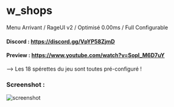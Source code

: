 # w_shops
Menu Arrivant / RageUI v2 / Optimisé 0.00ms / Full Configurable

#### Discord : https://discord.gg/VpYP58ZjmD

#### Preview : https://www.youtube.com/watch?v=Sopl_M6D7uY

--> Les 18 spérettes du jeu sont toutes pré-configuré !

### Screenshot :

![screenshot](https://cdn.discordapp.com/attachments/658236178268684291/916849696700522536/unknown.png)
